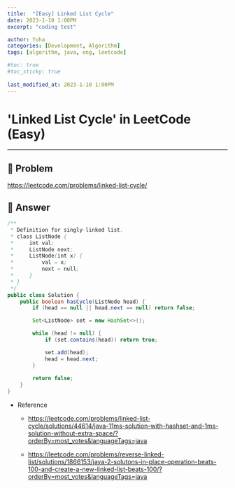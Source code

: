 ```yaml
---
title:  "[Easy] Linked List Cycle"
date: 2023-1-10 1:00PM
excerpt: "coding test"

author: Yuha
categories: [Development, Algorithm]
tags: [algorithm, java, eng, leetcode]

#toc: true
#toc_sticky: true
 
last_modified_at: 2023-1-10 1:00PM
---
```


# 'Linked List Cycle' in LeetCode (Easy)

---

## 📌 Problem
<https://leetcode.com/problems/linked-list-cycle/>


## 📌 Answer
```java
/**
 * Definition for singly-linked list.
 * class ListNode {
 *     int val;
 *     ListNode next;
 *     ListNode(int x) {
 *         val = x;
 *         next = null;
 *     }
 * }
 */
public class Solution {
    public boolean hasCycle(ListNode head) {
        if (head == null || head.next == null) return false;

		Set<ListNode> set = new HashSet<>();

        while (head != null) {
            if (set.contains(head)) return true;

            set.add(head);
            head = head.next;
        }
        
        return false;
    }
}
```

- Reference
    - <https://leetcode.com/problems/linked-list-cycle/solutions/44614/java-11ms-solution-with-hashset-and-1ms-solution-without-extra-space/?orderBy=most_votes&languageTags=java>

    - <https://leetcode.com/problems/reverse-linked-list/solutions/1866153/java-2-solutons-in-place-operation-beats-100-and-create-a-new-linked-list-beats-100/?orderBy=most_votes&languageTags=java>

